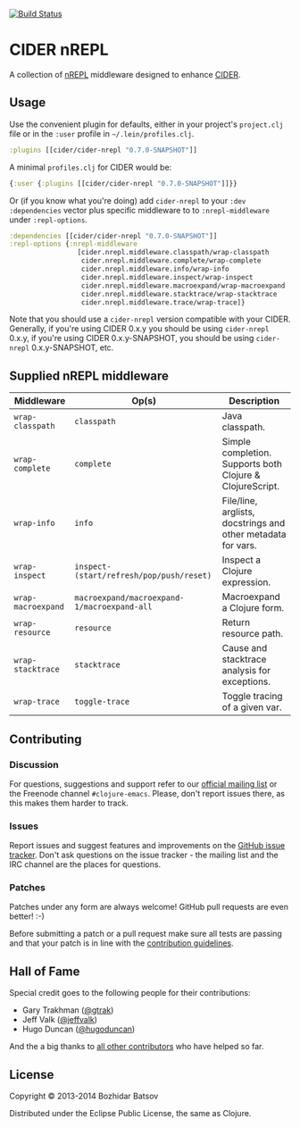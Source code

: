 [![Build Status](https://travis-ci.org/clojure-emacs/cider-nrepl.png?branch=master)](https://travis-ci.org/clojure-emacs/cider-nrepl)

# CIDER nREPL

A collection of [nREPL](https://github.com/clojure/tools.nrepl) middleware designed to enhance
[CIDER](https://github.com/clojure-emacs/cider).

## Usage

Use the convenient plugin for defaults, either in your project's
`project.clj` file or in the `:user` profile in
`~/.lein/profiles.clj`.

```clojure
:plugins [[cider/cider-nrepl "0.7.0-SNAPSHOT"]]
```

A minimal `profiles.clj` for CIDER would be:

```clojure
{:user {:plugins [[cider/cider-nrepl "0.7.0-SNAPSHOT"]]}}
```

Or (if you know what you're doing) add `cider-nrepl` to your `:dev :dependencies` vector plus specific
middleware to to `:nrepl-middleware` under `:repl-options`.

```clojure
:dependencies [[cider/cider-nrepl "0.7.0-SNAPSHOT"]]
:repl-options {:nrepl-middleware
                 [cider.nrepl.middleware.classpath/wrap-classpath
                  cider.nrepl.middleware.complete/wrap-complete
                  cider.nrepl.middleware.info/wrap-info
                  cider.nrepl.middleware.inspect/wrap-inspect
                  cider.nrepl.middleware.macroexpand/wrap-macroexpand
                  cider.nrepl.middleware.stacktrace/wrap-stacktrace
                  cider.nrepl.middleware.trace/wrap-trace]}
```

Note that you should use a `cider-nrepl` version compatible with your CIDER. Generally, if you're
using CIDER 0.x.y you should be using `cider-nrepl` 0.x.y, if you're using CIDER 0.x.y-SNAPSHOT, you should be
using `cider-nrepl` 0.x.y-SNAPSHOT, etc.


## Supplied nREPL middleware

Middleware        | Op(s)      | Description
------------------|------------|---------------------------------------------------------
`wrap-classpath`  | `classpath` | Java classpath.
`wrap-complete`   | `complete` | Simple completion. Supports both Clojure & ClojureScript.
`wrap-info`       | `info`     | File/line, arglists, docstrings and other metadata for vars.
`wrap-inspect`    |`inspect-(start/refresh/pop/push/reset)` | Inspect a Clojure expression.
`wrap-macroexpand`| `macroexpand/macroexpand-1/macroexpand-all` | Macroexpand a Clojure form.
`wrap-resource`   | `resource` | Return resource path.
`wrap-stacktrace` | `stacktrace` | Cause and stacktrace analysis for exceptions.
`wrap-trace`      | `toggle-trace` | Toggle tracing of a given var.

## Contributing

### Discussion

For questions, suggestions and support refer to our [official mailing list](https://groups.google.com/forum/#!forum/cider-emacs)
or the Freenode channel `#clojure-emacs`.
Please, don't report issues there, as this makes them harder to track.

### Issues

Report issues and suggest features and improvements on the
[GitHub issue tracker](https://github.com/clojure-emacs/cider-nrepl/issues). Don't ask
questions on the issue tracker - the mailing list and the IRC channel are the
places for questions.

### Patches

Patches under any form are always welcome! GitHub pull requests are even better! :-)

Before submitting a patch or a pull request make sure all tests are
passing and that your patch is in line with the [contribution
guidelines](CONTRIBUTING.md).

## Hall of Fame

Special credit goes to the following people for their contributions:

- Gary Trakhman ([@gtrak](https://github.com/gtrak))
- Jeff Valk ([@jeffvalk](https://github.com/jeffvalk))
- Hugo Duncan ([@hugoduncan](https://github.com/hugoduncan))

And the a big thanks to
[all other contributors](https://github.com/clojure-emacs/cider-nrepl/graphs/contributors)
who have helped so far.

## License

Copyright © 2013-2014 Bozhidar Batsov

Distributed under the Eclipse Public License, the same as Clojure.
